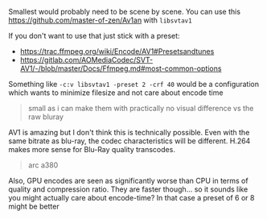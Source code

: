 Smallest would probably need to be scene by scene. You can use this https://github.com/master-of-zen/Av1an with `libsvtav1`

If you don't want to use that just stick with a preset:

- https://trac.ffmpeg.org/wiki/Encode/AV1#Presetsandtunes
- https://gitlab.com/AOMediaCodec/SVT-AV1/-/blob/master/Docs/Ffmpeg.md#most-common-options

Something like `-c:v libsvtav1 -preset 2 -crf 40` would be a configuration which wants to minimize filesize and not care about encode time

> small as i can make them with practically no visual difference vs the raw bluray

AV1 is amazing but I don't think this is technically possible. Even with the same bitrate as blu-ray, the codec characteristics will be different. H.264 makes more sense for Blu-Ray quality transcodes. 

> arc a380

Also, GPU encodes are seen as significantly worse than CPU in terms of quality and compression ratio. They are faster though... so it sounds like you might actually care about encode-time? In that case a preset of 6 or 8 might be better
